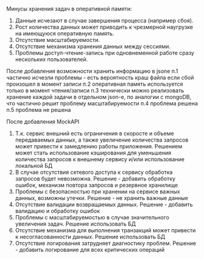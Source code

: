 Минусы хранения задач в оперативной памяти:
1. Данные исчезают в случае завершения процесса (например сбоя).
2. Рост количества данных может приводить к чрезмерной наугрузке на имеющуюся оперативную память.
3. Отсутствие масштабируемости.
4. Отсутствие механизма хранения данных между сессиями.
5. Проблемы доступ-чтение-запись при одновнеменной работе сразу нескольких пользователей.

После добавления возможности хранить информацию в jsone
п.1 частично исчезли проблемы - есть вероятность краш файла если сбой произошел в момент записи
п.2 оперативная память используется только в момент чтения/записи
п.3 технически можно реализовать хранение каждой задачи в отдельном json-e, по аналогии с mongoDB, что частично решит проблему масштабируемости
п.4 проблема решена
п.5 проблема не решена

После добавления MockAPI 
1. Т.к. сервис внешний есть ограничения в скоросте и объеме передаваемых данных, а также увеличение количества запросов может привести к замедлению работы приложения. Решением может стать использование кэширования для уменьшения количества запросов к внешнему сервису и/или использование локальной БД
2. В случае отсутствия сетевого доступа к сервису обработка запросов будет невозможна. Решение - добавить обработку ошибок, механизм повтора запросов и резервное хранилище
3. Проблемы с безопасностью при хранении на сервисе важных данных, возможны утечки. Решение - не хранить важные данные
4. Отсутствие валидации возвращаемых данных. Решение - добавить валидацию и обработку ошибок
5. Проблемы с масштабируемостью в случае значительного увеличения задач. Решение использовать БД
6. Отсутствие механизма для выполнения транзакций может привести к несогласованности данных. Решение использовать БД
7. Отсутствие логирования затрудняет диагностику проблем. Решение - добавить логирование для всех критических операций
